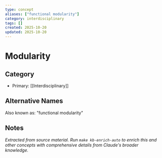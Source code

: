 ```yaml
---
type: concept
aliases: ["functional modularity"]
category: interdisciplinary
tags: []
created: 2025-10-20
updated: 2025-10-20
---
```


# Modularity

## Category

- Primary: [[Interdisciplinary]]

## Alternative Names

Also known as: "functional modularity"

## Notes

*Extracted from source material. Run `make kb-enrich-auto` to enrich this and other concepts with comprehensive details from Claude's broader knowledge.*
